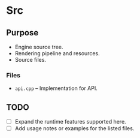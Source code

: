 # Src

## Purpose
- Engine source tree.
- Rendering pipeline and resources.
- Source files.

### Files
- `api.cpp` – Implementation for API.

## TODO
- [ ] Expand the runtime features supported here.
- [ ] Add usage notes or examples for the listed files.
